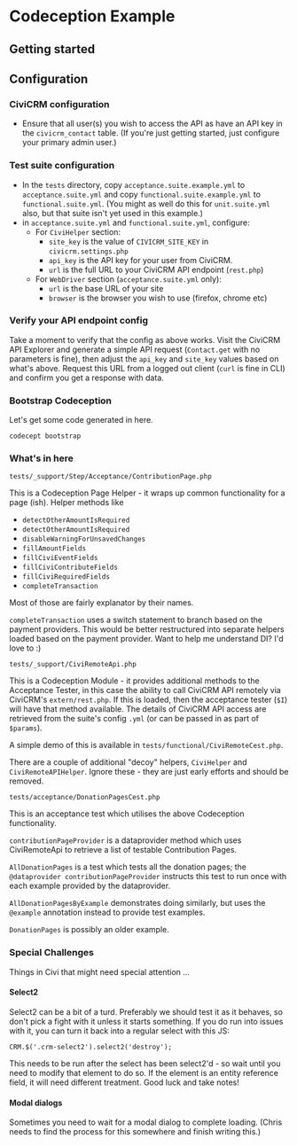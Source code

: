 # Codeception Example

## Getting started

## Configuration

### CiviCRM configuration

* Ensure that all user(s) you wish to access the API as have an API key in the `civicrm_contact` table. (If you're just getting started, just configure your primary admin user.)

### Test suite configuration

* In the `tests` directory, copy `acceptance.suite.example.yml` to `acceptance.suite.yml` and copy `functional.suite.example.yml` to `functional.suite.yml`. (You might as well do this for `unit.suite.yml` also, but that suite isn't yet used in this example.)  
* in `acceptance.suite.yml` and `functional.suite.yml`, configure:
  * For `CiviHelper` section: 
    * `site_key` is the value of `CIVICRM_SITE_KEY` in `civicrm.settings.php`
    * `api_key` is the API key for your user from CiviCRM. 
    * `url` is the full URL to your CiviCRM API endpoint (`rest.php`)
  * For `WebDriver` section (`acceptance.suite.yml` only):
    * `url` is the base URL of your site
    * `browser` is the browser you wish to use (firefox, chrome etc)

### Verify your API endpoint config

Take a moment to verify that the config as above works. Visit the CiviCRM API Explorer and generate a simple API request (`Contact.get` with no parameters is fine), then adjust the `api_key` and `site_key` values based on what's above. Request this URL from a logged out client (`curl` is fine in CLI) and confirm you get a response with data.

### Bootstrap Codeception

Let's get some code generated in here.

    codecept bootstrap

### What's in here

`tests/_support/Step/Acceptance/ContributionPage.php`

This is a Codeception Page Helper - it wraps up common functionality for a page (ish). Helper methods like 

* `detectOtherAmountIsRequired`
* `detectOtherAmountIsRequired`
* `disableWarningForUnsavedChanges`
* `fillAmountFields`
* `fillCiviEventFields`
* `fillCiviContributeFields`
* `fillCiviRequiredFields`
* `completeTransaction`

Most of those are fairly explanator by their names.

`completeTransaction` uses a switch statement to branch based on the payment providers. This would be better restructured into separate helpers loaded based on the payment provider. Want to help me understand DI? I'd love to :)
 
`tests/_support/CiviRemoteApi.php`

This is a Codeception Module - it provides additional methods to the Acceptance Tester, in this case the ability to call CiviCRM API remotely via CiviCRM's `extern/rest.php`. If this is loaded, then the acceptance tester (`$I`) will have that method available. The details of CiviCRM API access are retrieved from the suite's config `.yml` (or can be passed in as part of `$params`).

A simple demo of this is available in `tests/functional/CiviRemoteCest.php`.

There are a couple of additional "decoy" helpers, `CiviHelper` and `CiviRemoteAPIHelper`. Ignore these - they are just early efforts and should be removed.

`tests/acceptance/DonationPagesCest.php`

This is an acceptance test which utilises the above Codeception functionality.

`contributionPageProvider` is a dataprovider method which uses CiviRemoteApi to retrieve a list of testable Contribution Pages.
 
`AllDonationPages` is a test which tests all the donation pages; the `@dataprovider contributionPageProvider` instructs this test to run once with each example provided by the dataprovider. 

`AllDonationPagesByExample` demonstrates doing similarly, but uses the `@example` annotation instead to provide test examples.

`DonationPages` is possibly an older example.

### Special Challenges

Things in Civi that might need special attention ...

#### Select2

Select2 can be a bit of a turd. Preferably we should test it as it behaves, so don't pick a fight with it unless it starts something. If you do run into issues with it, you can turn it back into a regular select with this JS:

    CRM.$('.crm-select2').select2('destroy');
    
This needs to be run after the select has been select2'd - so wait until you need to modify that element to do so. If the element is an entity reference field, it will need different treatment. Good luck and take notes!

#### Modal dialogs

Sometimes you need to wait for a modal dialog to complete loading. (Chris needs to find the process for this somewhere and finish writing this.)